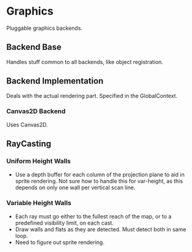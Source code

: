 # Graphics
Pluggable graphics backends.

## Backend Base
Handles stuff common to all backends, like object registration.

## Backend Implementation
Deals with the actual rendering part. Specified in the GlobalContext.

### Canvas2D Backend
Uses Canvas2D.

## RayCasting
### Uniform Height Walls
* Use a depth buffer for each column of the projection plane to aid in sprite rendering. Not sure
how to handle this for var-height, as this depends on only one wall per vertical scan line.
### Variable Height Walls
* Each ray must go either to the fullest reach of the map, or to a predefined visibility limit, on
each cast.
* Draw walls and flats as they are detected. Must detect both in same loop.
* Need to figure out sprite rendering.